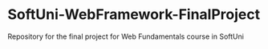 # SoftUni-WebFramework-FinalProject
Repository for the final project for Web Fundamentals course in SoftUni
